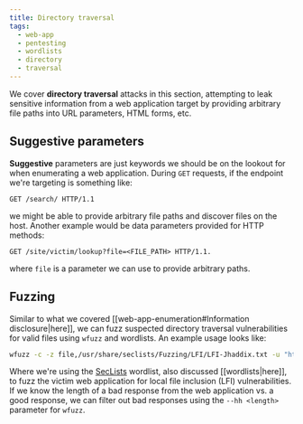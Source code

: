 ```yaml
---
title: Directory traversal
tags:
  - web-app
  - pentesting
  - wordlists
  - directory
  - traversal
---
```


We cover **directory traversal** attacks in this section, attempting to leak sensitive information
from a web application target by providing arbitrary file paths into URL parameters, HTML forms,
etc.

## Suggestive parameters

**Suggestive** parameters are just keywords we should be on the lookout for when enumerating a web
application. During `GET` requests, if the endpoint we're targeting is something like:

```
GET /search/ HTTP/1.1
```

we might be able to provide arbitrary file paths and discover files on the host. Another example
would be data parameters provided for HTTP methods:

```
GET /site/victim/lookup?file=<FILE_PATH> HTTP/1.1.
```

where `file` is a parameter we can use to provide arbitrary paths.

## Fuzzing

Similar to what we covered [[web-app-enumeration#Information disclosure|here]], we can fuzz
suspected directory traversal vulnerabilities for valid files using `wfuzz` and wordlists. An
example usage looks like:

```bash
wfuzz -c -z file,/usr/share/seclists/Fuzzing/LFI/LFI-Jhaddix.txt -u "http://victim-site/files?path=../../../../../../../../../../FUZZ"
```

Where we're using the [SecLists](https://github.com/danielmiessler/SecLists) wordlist, also
discussed [[wordlists|here]], to fuzz the victim web application for local file inclusion (LFI)
vulnerabilities. If we know the length of a bad response from the web application vs. a good
response, we can filter out bad responses using the `--hh <length>` parameter for `wfuzz`.
